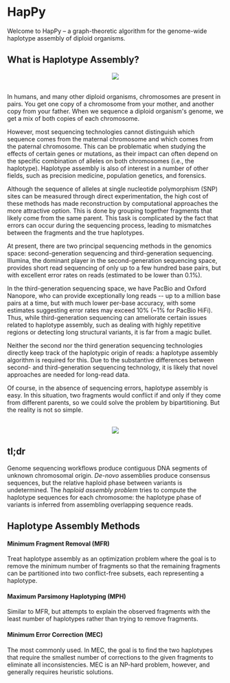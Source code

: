 # HapPy
Welcome to HapPy – a graph-theoretic algorithm for the genome-wide haplotype assembly of diploid organisms.

## What is Haplotype Assembly?

<div align='center'>
<img src="https://i.gyazo.com/1aa1600c775fe41ce48283e7364cfe2a.png">
</div>

<br>

In humans, and many other diploid organisms, chromosomes are present in pairs. You get one copy of a chromosome from your mother, and another copy from your father. When we sequence a diploid organism's genome, we get a mix of both copies of each chromosome. 

However, most sequencing technologies cannot distinguish which sequence comes from the maternal chromosome and which comes from the paternal chromosome. This can be problematic when studying the effects of certain genes or mutations, as their impact can often depend on the specific combination of alleles on both chromosomes (i.e., the haplotype). Haplotype assembly is also of interest in a number of other fields, such as precision medicine, population genetics, and forensics.

Although the sequence of alleles at single nucleotide polymorphism (SNP) sites can be measured through direct experimentation, the high cost of these methods has made reconstruction by computational approaches the more attractive option. This is done by grouping together fragments that likely come from the same parent. This task is complicated by the fact that errors can occur during the sequencing process, leading to mismatches between the fragments and the true haplotypes.

At present, there are two principal sequencing methods in the genomics space: second-generation sequencing and third-generation sequencing. Illumina, the dominant player in the second-generation sequencing space, provides short read sequencing of only up to a few hundred base pairs, but with excellent error rates on reads (estimated to be lower than 0.1%). 

In the third-generation sequencing space, we have PacBio and Oxford Nanopore, who can provide exceptionally long reads -- up to a million base pairs at a time, but with much lower per-base accuracy, with some estimates suggesting error rates may exceed 10% (~1% for PacBio HiFi). Thus, while third-generation sequencing can ameliorate certain issues related to haplotype assembly, such as dealing with highly repetitive regions or detecting long structural variants, it is far from a magic bullet.

Neither the second nor the third generation sequencing technologies directly keep track of the haplotypic origin of reads: a haplotype assembly algorithm is required for this. Due to the substantive differences between second- and third-generation sequencing technology, it is likely that novel approaches are needed for long-read data.

Of course, in the absence of sequencing errors, haplotype assembly is easy. In this situation, two fragments would conflict if and only if they come from different parents, so we could solve the problem by bipartitioning. But the reality is not so simple.

<br>

<div align='center'>
<img src="https://i.gyazo.com/b517c9c4f02aeb6078923dc8df16a589.png">
</div>

## tl;dr

Genome sequencing workflows produce contiguous DNA segments of unknown chromosomal origin. <i>De-novo</i> assemblies produce consensus sequences, but the relative haploid phase between variants is undetermined. The <i>haploid assembly problem</i> tries to compute the haplotype sequences for each chromosome: the haplotype phase of variants is inferred from assembling overlapping sequence reads.

## Haplotype Assembly Methods

#### Minimum Fragment Removal (MFR)
Treat haplotype assembly as an optimization problem where the goal is to remove the minimum number of fragments so that the remaining fragments can be partitioned into two conflict-free subsets, each representing a haplotype.

#### Maximum Parsimony Haplotyping (MPH)
Similar to MFR, but attempts to explain the observed fragments with the least number of haplotypes rather than trying to remove fragments.

#### Minimum Error Correction (MEC)
The most commonly used. In MEC, the goal is to find the two haplotypes that require the smallest number of corrections to the given fragments to eliminate all inconsistencies. MEC is an NP-hard problem, however, and generally requires heuristic solutions.
